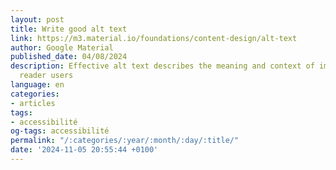 ```yaml
---
layout: post
title: Write good alt text
link: https://m3.material.io/foundations/content-design/alt-text
author: Google Material
published_date: 04/08/2024
description: Effective alt text describes the meaning and context of images for screen
  reader users
language: en
categories:
- articles
tags:
- accessibilité
og-tags: accessibilité
permalink: "/:categories/:year/:month/:day/:title/"
date: '2024-11-05 20:55:44 +0100'
---
```

